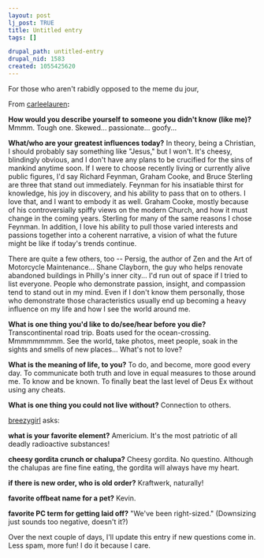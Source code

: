 ```yaml
--- 
layout: post
lj_post: TRUE
title: Untitled entry
tags: []

drupal_path: untitled-entry
drupal_nid: 1583
created: 1055425620
---
```

For those who aren't rabidly opposed to the meme du jour, <lj-cut text="interviews follow.">

From <a href="http://carleelauren.livejournal.com">carleelauren</a><b>:</b>

<b>How would you describe yourself to someone you didn't know (like me)?</b>
Mmmm. Tough one. Skewed... passionate... goofy...

<b>What/who are your greatest influences today?</b>
In theory, being a Christian, I should probably say something like "Jesus," but I won't. It's cheesy, blindingly obvious, and I don't have any plans to be crucified for the sins of mankind anytime soon. If I were to choose recently living or currently alive public figures, I'd say Richard Feynman, Graham Cooke, and Bruce Sterling are three that stand out immediately. Feynman for his insatiable thirst for knowledge, his joy in discovery, and his ability to pass that on to others. I love that, and I want to embody it as well. Graham Cooke, mostly because of his controversially spiffy views on the modern Church, and how it must change in the coming years. Sterling for many of the same reasons I chose Feynman. In addition, I love his ability to pull those varied interests and passions together into a coherent narrative, a vision of what the future might be like if today's trends continue.

There are quite a few others, too -- Persig, the author of Zen and the Art of Motorcycle Maintenance... Shane Clayborn, the guy who helps renovate abandoned buildings in Philly's inner city... I'd run out of space if I tried to list everyone. People who demonstrate passion, insight, and compassion tend to stand out in my mind. Even if I don't know them personally, those who demonstrate those characteristics usually end up becoming a heavy influence on my life and how I see the world around me.

<b>What is one thing you'd like to do/see/hear before you die?</b>
Transcontinental road trip. Boats used for the ocean-crossing. Mmmmmmmmm. See the world, take photos, meet people, soak in the sights and smells of new places... What's not to love?

<b>What is the meaning of life, to you?</b>
To do, and become, more good every day. To communicate both truth and love in equal measures to those around me. To know and be known. To finally beat the last level of Deus Ex without using any cheats.

<b>What is one thing you could not live without?</b>
Connection to others.

<a href="http://breezygirl.livejournal.com">breezygirl</a> asks:

<b>what is your favorite element?</b>
Americium. It's the most patriotic of all deadly radioactive substances!

<b>cheesy gordita crunch or chalupa?</b>
Cheesy gordita. No questino. Although the chalupas are fine fine eating, the gordita will always have my heart.

<b>if there is new order, who is old order?</b>
Kraftwerk, naturally!

<b>favorite offbeat name for a pet?</b>
Kevin.

<b>favorite PC term for getting laid off?</b>
"We've been right-sized." (Downsizing just sounds too negative, doesn't it?)

</lj-cut>

Over the next couple of days, I'll update this entry if new questions come in. Less spam, more fun! I do it because I care.

